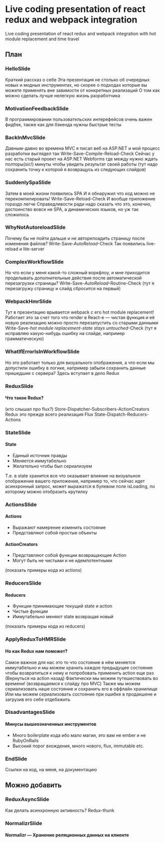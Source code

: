 # Live coding presentation of react redux and webpack integration

Live coding presentation of react redux and webpack integration with hot module replacement and time travel

## План

### HelloSlide

Краткий рассказ о себе
Эта презентация не столько об очередных новых и модных инструментах, но скорее о подходах которые вы можете применять вне завимости от конкретных реализаций
О том как можно сделать лучше нелегкую жизнь разработчика

### MotivationFeedbackSlide

В программировании пользовательских интерефейсов очень важен фидбек, также как для бэкенда нужны быстрые тесты

### BackInMvcSlide

Давным-давно во времена MVC я писал веб на ASP.NET и мой процесс разработки выглядел так
Write-Save-Compile-Reload-Check
Сейчас у нас есть старый проект на ASP.NET Webforms где между нужно ждать полторы(sic!) минуты чтобы увидеть результат своей работы
(тут надо сохранить точку к которой я возвращусь из следующих слайдов)

### SuddenlySpaSlide

Затем в моей жизни появились SPA
И я обнаружил что код можно не перекомпилировать!
Write-Save-Reload-Check
И вообще приложение гораздо легче
Справедливости ради надо сказать что это, конечно, достоинство вовсе не SPA, а динамических языков, но уж так сложилось

### WhyNotAutoreloadSlide

Почему бы не пойти дальше и не авторелоадить страницу после изменения файлов?
Write-Save-*AutoReload*-Check
Так появились live-reload и lite-server

### ComplexWorkflowSlide

Но что если у меня какой-то сложный воркфлоу, и мне приходится проделывать дополнительные действия после автоматической перезагрузки страницы?
Write-Save-*AutoReload*-Routine-Check
(тут я перезагружу страницу и слайд сбросится на первый)

### WebpackHmrSlide

Тут в презентацию врывается webpack с его hot module replacement!
Работает это за счет того что render в React-е — чистая функция и её новую реализацию можно просто перезапустить со старыми данными
Write-Save-*hot module replacement*-*state stays untouched*-Check
(тут я исправляю какую-нибудь ошибку на слайде, например грамматическую)

### WhatIfErrorIsInWorkflowSlide

Но это работает только для визуального отображения, а что если мы допустили ошибку в логике, например забыли сохранить данные пришедшие с сервера?
Здесь вступает в дело Redux

### ReduxSlide

#### Что такое Redux?

(кто слышал про flux?)
Store-Dispatcher-Subscribers-ActionCreators
Redux это прежде всего реализация Flux
State-Dispatch-Reducers-Actions

### StateSlide

#### State

* Единый источник правды
* Меняется иммутабельно
* Желательно чтобы был сериализуем

Т.е. в state хранится все что оказывает влияние на визуальное отображение вашего приложения, например то, что сейчас идет асинхронный запрос, может выражатся в булевом поле isLoading, по которому можно отобразить крутилку

### ActionsSlide

#### Actions

* Выражают намерение изменить состояние
* Представляют собой простые объекты

#### ActionCreators

* Представляют собой функции возвращающие Action
* Могут быть не чистыми и не идемпотентными

(показать примеры кода из actions)

### ReducersSlide

#### Reducers

* Функции принимающие текущий state и action
* Чистые функции
* Иммутабельно меняют state возвращая новый

(показать примеры кода из reducers)

### ApplyReduxToHMRSlide

#### Но как Redux нам поможет?
Самое важное для нас это то что состояние в нём меняется иммутабельно и мы можем хранить каждое предыдущее состояние чтобы возвратиться к нему и попробовать применить action еще раз
(Вернуться на action назад)
Фактически мы можем путешествовать во времени! (возвращаемся к слайду про MVC)
Также мы можем сериализовать наше состояние и сохранить его в оффлайн хранилище
Или мы можем сериализовать состояние при ошибке в продакшене и загрузив его себе отдебажить

### DisadvantagesSlide

#### Минусы вышеозначенных инструментов

* Много boilerplate кода ибо мало магии, это вам не ember и не RubyOnRails
* Высокий порог вхождения, много нового, flux, immutable etc.

### EndSlide

Ссылки на код, на меня, на документацию

## Можно добавить

### ReduxAsyncSlide

Как делать асинхронную активность? Redux-thunk

### NormalizrSlide

#### Normalizr — Хранение реляционных данных на клиенте
